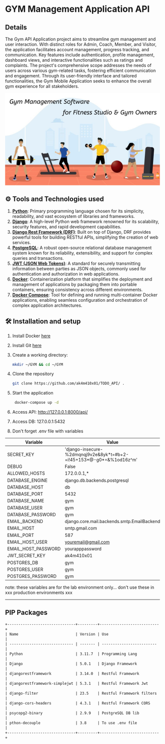 # GYM Management Application API

## Details

The Gym API Application project aims to streamline gym management and user interaction. With distinct roles for Admin, Coach, Member, and Visitor, the application facilitates account management, progress tracking, and communication. Key features include authentication, profile management, dashboard views, and interactive functionalities such as ratings and complaints. The project's comprehensive scope addresses the needs of users across various gym-related tasks, fostering efficient communication and engagement. Through its user-friendly interface and tailored functionalities, the Gym Mobile Application seeks to enhance the overall gym experience for all stakeholders.

<div align="center">
   <img src="./assets/images/gym_cover_01.jpg">
</div>

## ⚙ Tools and Technologies used

1. **[Python](https://www.python.org/)**: Primary programming language chosen for its simplicity, readability, and vast ecosystem of libraries and frameworks.
2. **[Django](https://www.djangoproject.com/)**: A high-level Python web framework renowned for its scalability, security features, and rapid development capabilities.
3. **[Django Rest Framework (DRF)](https://www.django-rest-framework.org/)**: Built on top of Django, DRF provides powerful tools for building RESTful APIs, simplifying the creation of web services.
4. **[PostgreSQL](https://www.postgresql.org/)**: A robust open-source relational database management system known for its reliability, extensibility, and support for complex queries and transactions.
5. **[JWT (JSON Web Tokens)](https://django-rest-framework-simplejwt.readthedocs.io/en/latest/)**: A standard for securely transmitting information between parties as JSON objects, commonly used for authentication and authorization in web applications.
6. **[Docker](https://www.docker.com/)**: Containerization platform that simplifies the deployment and management of applications by packaging them into portable containers, ensuring consistency across different environments.
7. **[Docker Compose](https://docs.docker.com/compose/)**: Tool for defining and running multi-container Docker applications, enabling seamless configuration and orchestration of complex application architectures.

## 🛠 Installation and setup

1. Install Docker [here](https://www.docker.com/get-started/)
2. Install Git [here](https://git-scm.com/downloads)
3. Create a working directory:

   ```bash
   mkdir ~/GYM && cd ~/GYM
   ```

4. Clone the repository

   ```bash
   git clone https://github.com/ak4m410x01/TODO_API/ .
   ```

5. Start the application

   ```bash
    docker-compose up -d
   ```

6. Access API: http://127.0.0.1:8000/api/

7. Access DB: 127.0.0.1:5432

8. Don't forget .env file with variables

| Variable            | Value                                                                 |
| ------------------- | --------------------------------------------------------------------- |
| SECRET_KEY          | 'django-insecure-%2dmqnqj9v2e&8yk\*t=#b+2-=i!45+153*@-g0*=&%1od16z^m' |
| DEBUG               | False                                                                 |
| ALLOWED_HOSTS       | 172.0.0.1,\*                                                          |
| DATABASE_ENGINE     | django.db.backends.postgresql                                         |
| DATABASE_HOST       | db                                                                    |
| DATABASE_PORT       | 5432                                                                  |
| DATABASE_NAME       | gym                                                                   |
| DATABASE_USER       | gym                                                                   |
| DATABASE_PASSWORD   | gym                                                                   |
| EMAIL_BACKEND       | django.core.mail.backends.smtp.EmailBackend                           |
| EMAIL_HOST          | smtp.gmail.com                                                        |
| EMAIL_PORT          | 587                                                                   |
| EMAIL_HOST_USER     | youremail@gmail.com                                                   |
| EMAIL_HOST_PASSWORD | yourapppassword                                                       |
| JWT_SECRET_KEY      | ak4m410x01                                                            |
| POSTGRES_DB         | gym                                                                   |
| POSTGRES_USER       | gym                                                                   |
| POSTGRES_PASSWORD   | gym                                                                   |

note:
these variables are for the lab environment only... don't use these in xxx production environments xxx

---

## PIP Packages

    +-------------------------------+---------+---------------------------+
    | Name                          | Version | Use                       |
    | ----------------------------- | ------- | ------------------------- |
    | Python                        | 3.11.7  | Programming Lang          |
    | Django                        | 5.0.1   | Django Framework          |
    | djangorestframework           | 3.14.0  | Restful Framework         |
    | djangorestframework-simplejwt | 5.3.1   | Restful Framework Jwt     |
    | django-filter                 | 23.5    | Restful Framework filters |
    | django-cors-headers           | 4.3.1   | Restful Framework CORS    |
    | psycopg2-binary               | 2.9.9   | PostgreSQL DB lib         |
    | pthon-decouple                | 3.8     | To use .env file          |
    +-------------------------------+---------+---------------------------+
